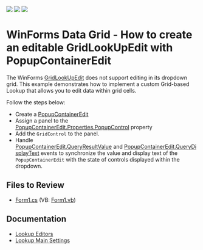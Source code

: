<!-- default badges list -->
![](https://img.shields.io/endpoint?url=https://codecentral.devexpress.com/api/v1/VersionRange/128628408/13.1.4%2B)
[![](https://img.shields.io/badge/Open_in_DevExpress_Support_Center-FF7200?style=flat-square&logo=DevExpress&logoColor=white)](https://supportcenter.devexpress.com/ticket/details/E3078)
[![](https://img.shields.io/badge/📖_How_to_use_DevExpress_Examples-e9f6fc?style=flat-square)](https://docs.devexpress.com/GeneralInformation/403183)
<!-- default badges end -->

# WinForms Data Grid - How to create an editable GridLookUpEdit with PopupContainerEdit

The WinForms [GridLookUpEdit](https://docs.devexpress.com/WindowsForms/DevExpress.XtraEditors.GridLookUpEdit) does not support editing in its dropdown grid. This example demonstrates how to implement a custom Grid-based Lookup that allows you to edit data within grid cells.

Follow the steps below:

* Create a [PopupContainerEdit](https://docs.devexpress.com/WindowsForms/DevExpress.XtraEditors.PopupContainerEdit)
* Assign a panel to the [PopupContainerEdit.Properties.PopupControl](https://docs.devexpress.com/WindowsForms/DevExpress.XtraEditors.Repository.RepositoryItemPopupContainerEdit.PopupControl) property
* Add the `GridControl` to the panel.
* Handle [PopupContainerEdit.QueryResultValue](https://docs.devexpress.com/WindowsForms/DevExpress.XtraEditors.Repository.RepositoryItemPopupContainerEdit.QueryResultValue) and [PopupContainerEdit.QueryDisplayText](https://docs.devexpress.com/WindowsForms/DevExpress.XtraEditors.Repository.RepositoryItemPopupContainerEdit.QueryDisplayText) events to synchronize the value and display text of the `PopupContainerEdit` with the state of controls displayed within the dropdown.</p>


## Files to Review

* [Form1.cs](./CS/PopupContainerEditSelection/Form1.cs) (VB: [Form1.vb](./VB/PopupContainerEditSelection/Form1.vb))

## Documentation

* [Lookup Editors](https://docs.devexpress.com/WindowsForms/116008/controls-and-libraries/editors-and-simple-controls/lookup-editors)
* [Lookup Main Settings](https://docs.devexpress.com/WindowsForms/116029/controls-and-libraries/editors-and-simple-controls/lookup-editors/lookup-editors-and-main-settings)
